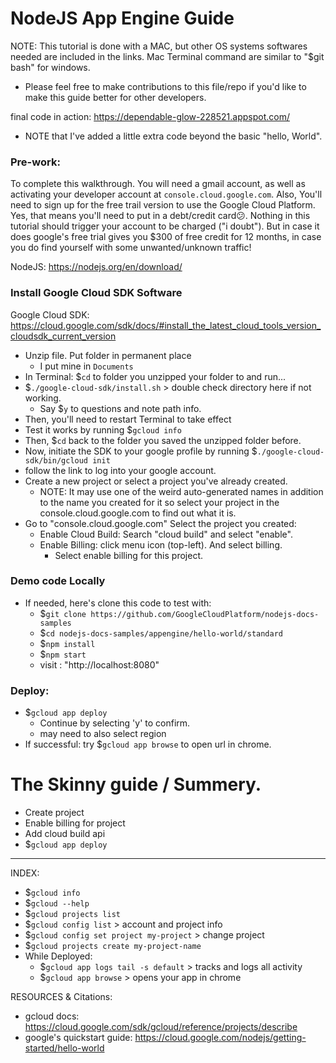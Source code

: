 # NodeJS App Engine Guide

NOTE: This tutorial is done with a MAC, but other OS systems softwares needed are included in the links. Mac Terminal command are similar to "$git bash" for windows.
- Please feel free to make contributions to this file/repo if you'd like to make this guide better for other developers.

final code in action: https://dependable-glow-228521.appspot.com/
- NOTE that I've added a little extra code beyond the basic "hello, World".

### Pre-work:

To complete this walkthrough. You will need a gmail account, as well as activating your developer account at `console.cloud.google.com`. Also, You'll need to sign up for the free trail version to use the Google Cloud Platform. Yes, that means you'll need to put in a debt/credit card😕. Nothing in this tutorial should trigger your account to be charged ("i doubt"). But in case it does google's free trial gives you $300 of free credit for 12 months, in case you do find yourself with some unwanted/unknown traffic!

NodeJS: https://nodejs.org/en/download/

### Install Google Cloud SDK Software
Google Cloud SDK: https://cloud.google.com/sdk/docs/#install_the_latest_cloud_tools_version_cloudsdk_current_version
 - Unzip file. Put folder in permanent place
    - I put mine in `Documents`
  - In Terminal: $`cd` to folder you unzipped your folder to and run...
  - $`./google-cloud-sdk/install.sh` > double check directory here if not working.
    - Say $`y` to questions and note path info.
  - Then, you'll need to restart Terminal to take effect
  - Test it works by running $`gcloud info`
  - Then, $`cd` back to the folder you saved the unzipped folder before.
  - Now, initiate the SDK to your google profile by running $`./google-cloud-sdk/bin/gcloud init`
  - follow the link to log into your google account.
  - Create a new project or select a project you've already created.
    - NOTE: It may use one of the weird auto-generated names in addition to the name you created for it so select your project in the console.cloud.google.com to find out what it is.
  - Go to "console.cloud.google.com" Select the project you created:
    - Enable Cloud Build: Search "cloud build" and select "enable".
    - Enable Billing: click menu icon (top-left). And select billing.
      - Select enable billing for this project.

### Demo code Locally
- If needed, here's clone this code to test with:
  - $`git clone https://github.com/GoogleCloudPlatform/nodejs-docs-samples`
  - $`cd nodejs-docs-samples/appengine/hello-world/standard`
  - $`npm install`
  - $`npm start`
  - visit : "http://localhost:8080"

### Deploy:
- $`gcloud app deploy`
  - Continue by selecting 'y' to confirm.
  - may need to also select region
- If successful: try $`gcloud app browse` to open url in chrome.

# The Skinny guide / Summery.
- Create project
- Enable billing for project
- Add cloud build api
- $`gcloud app deploy`

----

INDEX:
- $`gcloud info`
- $`gcloud --help`
- $`gcloud projects list`
- $`gcloud config list` > account and project info
- $`gcloud config set project my-project` > change project
- $`gcloud projects create my-project-name`
- While Deployed:
  - $`gcloud app logs tail -s default` > tracks and logs all activity
  - $`gcloud app browse` > opens your app in chrome

RESOURCES & Citations:
- gcloud docs: https://cloud.google.com/sdk/gcloud/reference/projects/describe
- google's quickstart guide: https://cloud.google.com/nodejs/getting-started/hello-world
